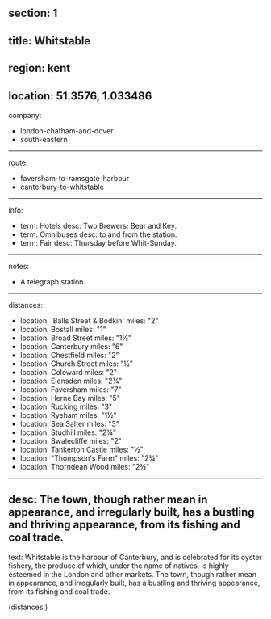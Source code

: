 section: 1
----
title: Whitstable
----
region: kent
----
location: 51.3576, 1.033486
----
company:
- london-chatham-and-dover
- south-eastern
----
route:
- faversham-to-ramsgate-harbour
- canterbury-to-whitstable
----
info:
- term: Hotels
  desc: Two Brewers; Bear and Key.
- term: Omnibuses
  desc: to and from the station.
- term: Fair
  desc: Thursday before Whit-Sunday.
----
notes:
- A telegraph station.
----
distances:
- location: 'Balls Street & Bodkin'
  miles: "2"
- location: Bostall
  miles: "1"
- location: Broad Street
  miles: "1½"
- location: Canterbury
  miles: "6"
- location: Chestfield
  miles: "2"
- location: Church Street
  miles: "½"
- location: Coleward
  miles: "2"
- location: Elensden
  miles: "2¾"
- location: Faversham
  miles: "7"
- location: Herne Bay
  miles: "5"
- location: Rucking
  miles: "3"
- location: Ryeham
  miles: "1½"
- location: Sea Salter
  miles: "3"
- location: Studhill
  miles: "2¾"
- location: Swalecliffe
  miles: "2"
- location: Tankerton Castle
  miles: "½"
- location: "Thompson's Farm"
  miles: "2¾"
- location: Thorndean Wood
  miles: "2¾"
----
desc: The town, though rather mean in appearance, and irregularly built, has a bustling and thriving appearance, from its fishing and coal trade.
----
text: Whitstable is the harbour of Canterbury, and is celebrated for its oyster fishery, the produce of which, under the name of natives, is highly esteemed in the London and other markets. The town, though rather mean in appearance, and irregularly built, has a bustling and thriving appearance, from its fishing and coal trade.

(distances:)
